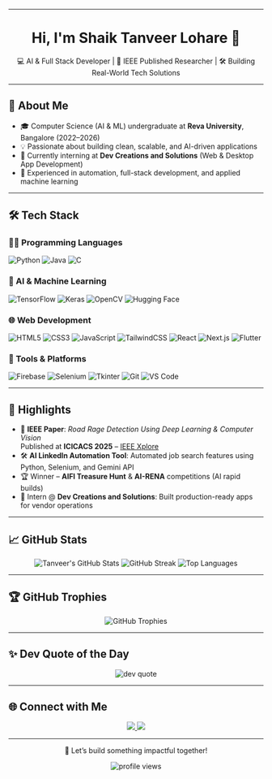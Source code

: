 ----------------------------

<h1 align="center">Hi, I'm Shaik Tanveer Lohare 👋</h1>

<p align="center">
  💻 AI & Full Stack Developer | 🚀 IEEE Published Researcher | 🛠️ Building Real-World Tech Solutions
</p>

---

## 🚀 About Me

- 🎓 Computer Science (AI & ML) undergraduate at **Reva University**, Bangalore (2022–2026)
- 💡 Passionate about building clean, scalable, and AI-driven applications
- 💼 Currently interning at **Dev Creations and Solutions** (Web & Desktop App Development)
- 🧠 Experienced in automation, full-stack development, and applied machine learning

---

## 🛠️ Tech Stack

### 👨‍💻 Programming Languages
![Python](https://img.shields.io/badge/Python-3670A0?style=for-the-badge&logo=python&logoColor=ffdd54)
![Java](https://img.shields.io/badge/Java-ED8B00?style=for-the-badge&logo=openjdk&logoColor=white)
![C](https://img.shields.io/badge/C-00599C?style=for-the-badge&logo=c&logoColor=white)

### 🤖 AI & Machine Learning
![TensorFlow](https://img.shields.io/badge/TensorFlow-FF6F00?style=for-the-badge&logo=TensorFlow&logoColor=white)
![Keras](https://img.shields.io/badge/Keras-D00000?style=for-the-badge&logo=Keras&logoColor=white)
![OpenCV](https://img.shields.io/badge/OpenCV-27338e?style=for-the-badge&logo=opencv&logoColor=white)
![Hugging Face](https://img.shields.io/badge/HuggingFace-FFD21F?style=for-the-badge&logo=huggingface&logoColor=black)

### 🌐 Web Development
![HTML5](https://img.shields.io/badge/HTML5-E34F26?style=for-the-badge&logo=html5&logoColor=white)
![CSS3](https://img.shields.io/badge/CSS3-1572B6?style=for-the-badge&logo=css3&logoColor=white)
![JavaScript](https://img.shields.io/badge/JavaScript-F7DF1E?style=for-the-badge&logo=javascript&logoColor=black)
![TailwindCSS](https://img.shields.io/badge/TailwindCSS-38B2AC?style=for-the-badge&logo=tailwind-css&logoColor=white)
![React](https://img.shields.io/badge/React-61DAFB?style=for-the-badge&logo=react&logoColor=black)
![Next.js](https://img.shields.io/badge/Next.js-000000?style=for-the-badge&logo=next.js&logoColor=white)
![Flutter](https://img.shields.io/badge/Flutter-02569B?style=for-the-badge&logo=flutter&logoColor=white)

### 🧰 Tools & Platforms
![Firebase](https://img.shields.io/badge/Firebase-FFCA28?style=for-the-badge&logo=firebase&logoColor=black)
![Selenium](https://img.shields.io/badge/Selenium-43B02A?style=for-the-badge&logo=selenium&logoColor=white)
![Tkinter](https://img.shields.io/badge/Tkinter-blue?style=for-the-badge)
![Git](https://img.shields.io/badge/Git-F05033?style=for-the-badge&logo=git&logoColor=white)
![VS Code](https://img.shields.io/badge/VSCode-007ACC?style=for-the-badge&logo=visual-studio-code&logoColor=white)

---

## 📌 Highlights

- 📄 **IEEE Paper**: *Road Rage Detection Using Deep Learning & Computer Vision*  
  Published at **ICICACS 2025** – [IEEE Xplore](https://ieeexplore.ieee.org/)
- 🛠️ **AI LinkedIn Automation Tool**: Automated job search features using Python, Selenium, and Gemini API
- 🏆 Winner – **AIFI Treasure Hunt** & **AI-RENA** competitions (AI rapid builds)
- 💼 Intern @ **Dev Creations and Solutions**: Built production-ready apps for vendor operations

---

## 📈 GitHub Stats

<div align="center">

![Tanveer's GitHub Stats](https://github-readme-stats.vercel.app/api?username=Tanveer744&theme=tokyonight&show_icons=true&hide_border=false&count_private=true)
![GitHub Streak](https://github-readme-streak-stats.herokuapp.com?user=Tanveer744&theme=tokyonight&hide_border=false)
![Top Languages](https://github-readme-stats.vercel.app/api/top-langs/?username=Tanveer744&layout=compact&theme=tokyonight&hide_border=false)

</div>

---

## 🏆 GitHub Trophies

<div align="center">

![GitHub Trophies](https://github-profile-trophy.vercel.app/?username=Tanveer744&theme=radical&no-frame=false&margin-w=4)

</div>

---

## ✨ Dev Quote of the Day

<p align="center">
  <img src="https://quotes-github-readme.vercel.app/api?type=horizontal&theme=radical" alt="dev quote"/>
</p>

---

## 🌐 Connect with Me

<p align="center">
  <a href="https://linkedin.com/in/shaik-tanveer-lohare" target="_blank">
    <img src="https://img.shields.io/badge/LinkedIn-0077B5?style=for-the-badge&logo=linkedin&logoColor=white" />
  </a>
  <a href="mailto:shaiktanveer07404@gmail.com">
    <img src="https://img.shields.io/badge/Gmail-D14836?style=for-the-badge&logo=gmail&logoColor=white" />
  </a>
</p>

---

<p align="center">
  🚀 Let’s build something impactful together!
</p>

<p align="center">
  <img src="https://visitcount.itsvg.in/api?id=Tanveer744&icon=0&color=0" alt="profile views"/>
</p>

